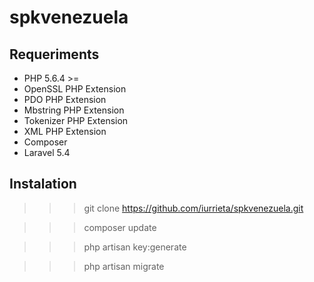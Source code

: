 # spkvenezuela

## Requeriments

>>>
*	PHP  5.6.4 >=
*	OpenSSL PHP Extension
*	PDO PHP Extension
*	Mbstring PHP Extension
*	Tokenizer PHP Extension
*	XML PHP Extension
*	Composer
*	Laravel   5.4
>>>

## Instalation

>>> git clone https://github.com/iurrieta/spkvenezuela.git

>>> composer update 

>>> php artisan key:generate 

>>> php artisan migrate 